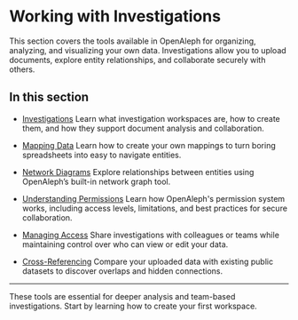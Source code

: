 # Working with Investigations

This section covers the tools available in OpenAleph for organizing, analyzing, and visualizing your own data. Investigations allow you to upload documents, explore entity relationships, and collaborate securely with others.

## In this section

- [Investigations](investigations.md)
  Learn what investigation workspaces are, how to create them, and how they support document analysis and collaboration.

- [Mapping Data](map-data.md)
  Learn how to create your own mappings to turn boring spreadsheets into easy to navigate entities.

- [Network Diagrams](network-diagrams.md)
  Explore relationships between entities using OpenAleph’s built-in network graph tool.

- [Understanding Permissions](permissions.md)
  Learn how OpenAleph's permission system works, including access levels, limitations, and best practices for secure collaboration.

- [Managing Access](manage-access.md)
  Share investigations with colleagues or teams while maintaining control over who can view or edit your data.

- [Cross-Referencing](cross-reference.md)
  Compare your uploaded data with existing public datasets to discover overlaps and hidden connections.

---

These tools are essential for deeper analysis and team-based investigations. Start by learning how to create your first workspace.
